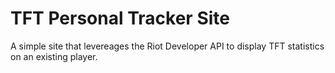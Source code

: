 # TFT Personal Tracker Site
A simple site that levereages the Riot Developer API to display TFT statistics on an existing player.
